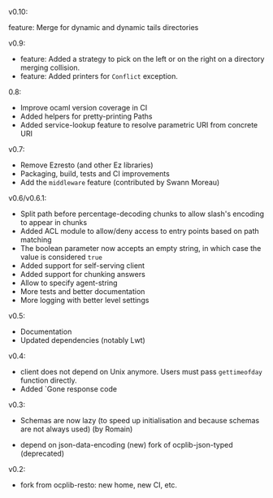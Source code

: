 v0.10:

feature: Merge for dynamic and dynamic tails directories

v0.9:

* feature: Added a strategy to pick on the left or on the right on a directory merging collision.
* feature: Added printers for `Conflict` exception.

0.8:

* Improve ocaml version coverage in CI
* Added helpers for pretty-printing Paths
* Added service-lookup feature to resolve parametric URI from concrete URI

v0.7:

* Remove Ezresto (and other Ez libraries)
* Packaging, build, tests and CI improvements
* Add the `middleware` feature (contributed by Swann Moreau)

v0.6/v0.6.1:

* Split path before percentage-decoding chunks to allow slash's encoding to
  appear in chunks
* Added ACL module to allow/deny access to entry points based on path matching
* The boolean parameter now accepts an empty string, in which case the value is 
  considered `true`
* Added support for self-serving client
* Added support for chunking answers
* Allow to specify agent-string
* More tests and better documentation
* More logging with better level settings

v0.5:

* Documentation
* Updated dependencies (notably Lwt)

v0.4:

* client does not depend on Unix anymore. Users must pass `gettimeofday`
  function directly.
* Added `Gone response code

v0.3:

* Schemas are now lazy (to speed up initialisation and because schemas are not
  always used) (by Romain)
- depend on json-data-encoding (new) fork of ocplib-json-typed (deprecated)

v0.2:

- fork from ocplib-resto: new home, new CI, etc.

